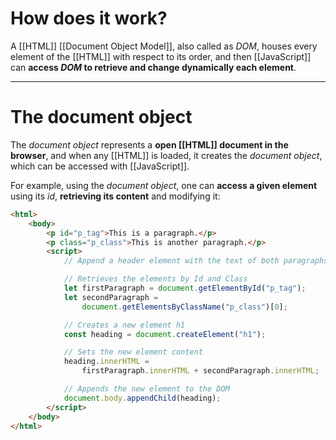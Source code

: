 # How does it work?

A [[HTML]] [[Document Object Model]], also called as *DOM*, houses every element of the [[HTML]] with respect to its order, and then [[JavaScript]] can **access *DOM* to retrieve and change dynamically each element**.
___
# The document object

The *document object* represents a **open [[HTML]] document in the browser**, and when any [[HTML]] is loaded, it creates the *document object*, which can be accessed with [[JavaScript]].

For example, using the *document object*, one can **access a given element** using its *id*, **retrieving its content** and modifying it:

```html
<html>
	<body>
		<p id="p_tag">This is a paragraph.</p>
		<p class="p_class">This is another paragraph.</p>
		<script>
			// Append a header element with the text of both paragraphs.

			// Retrieves the elements by Id and Class
			let firstParagraph = document.getElementById("p_tag");
			let secondParagraph =
				document.getElementsByClassName("p_class")[0];

			// Creates a new element h1
			const heading = document.createElement("h1");

			// Sets the new element content
			heading.innerHTML =
				firstParagraph.innerHTML + secondParagraph.innerHTML;

			// Appends the new element to the DOM
			document.body.appendChild(heading);
		</script>
	</body>
</html>
```